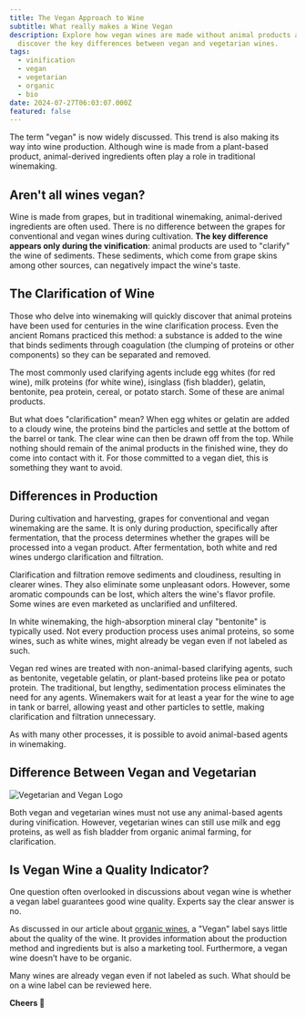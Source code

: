 ```yaml
---
title: The Vegan Approach to Wine
subtitle: What really makes a Wine Vegan
description: Explore how vegan wines are made without animal products and
  discover the key differences between vegan and vegetarian wines.
tags:
  - vinification
  - vegan
  - vegetarian
  - organic
  - bio
date: 2024-07-27T06:03:07.000Z
featured: false
---
```


The term "vegan" is now widely discussed. This trend is also making its way into wine production. Although wine is made from a plant-based product, animal-derived ingredients often play a role in traditional winemaking.

## Aren't all wines vegan?

Wine is made from grapes, but in traditional winemaking, animal-derived ingredients are often used. There is no difference between the grapes for conventional and vegan wines during cultivation. **The key difference appears only during the vinification**: animal products are used to "clarify" the wine of sediments. These sediments, which come from grape skins among other sources, can negatively impact the wine's taste.

## The Clarification of Wine

Those who delve into winemaking will quickly discover that animal proteins have been used for centuries in the wine clarification process. Even the ancient Romans practiced this method: a substance is added to the wine that binds sediments through coagulation (the clumping of proteins or other components) so they can be separated and removed.

The most commonly used clarifying agents include egg whites (for red wine), milk proteins (for white wine), isinglass (fish bladder), gelatin, bentonite, pea protein, cereal, or potato starch. Some of these are animal products.

But what does "clarification" mean? When egg whites or gelatin are added to a cloudy wine, the proteins bind the particles and settle at the bottom of the barrel or tank. The clear wine can then be drawn off from the top. While nothing should remain of the animal products in the finished wine, they do come into contact with it. For those committed to a vegan diet, this is something they want to avoid.

## Differences in Production

During cultivation and harvesting, grapes for conventional and vegan winemaking are the same. It is only during production, specifically after fermentation, that the process determines whether the grapes will be processed into a vegan product. After fermentation, both white and red wines undergo clarification and filtration.

Clarification and filtration remove sediments and cloudiness, resulting in clearer wines. They also eliminate some unpleasant odors. However, some aromatic compounds can be lost, which alters the wine's flavor profile. Some wines are even marketed as unclarified and unfiltered.

In white winemaking, the high-absorption mineral clay "bentonite" is typically used. Not every production process uses animal proteins, so some wines, such as white wines, might already be vegan even if not labeled as such.

Vegan red wines are treated with non-animal-based clarifying agents, such as bentonite, vegetable gelatin, or plant-based proteins like pea or potato protein. The traditional, but lengthy, sedimentation process eliminates the need for any agents. Winemakers wait for at least a year for the wine to age in tank or barrel, allowing yeast and other particles to settle, making clarification and filtration unnecessary.

As with many other processes, it is possible to avoid animal-based agents in winemaking.

## Difference Between Vegan and Vegetarian

![Vegetarian and Vegan Logo](/imgs-blog/vegan-logo.jpg)

Both vegan and vegetarian wines must not use any animal-based agents during vinification. However, vegetarian wines can still use milk and egg proteins, as well as fish bladder from organic animal farming, for clarification.

## Is Vegan Wine a Quality Indicator?

One question often overlooked in discussions about vegan wine is whether a vegan label guarantees good wine quality. Experts say the clear answer is no.

As discussed in our article about [organic wines](/en/blog/wines/bio-vs-organic), a "Vegan" label says little about the quality of the wine. It provides information about the production method and ingredients but is also a marketing tool. Furthermore, a vegan wine doesn’t have to be organic.

Many wines are already vegan even if not labeled as such. What should be on a wine label can be reviewed here.

**Cheers 🍷**

